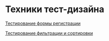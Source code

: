 # Техники тест-дизайна
[Тестирование формы регистрации](https://docs.google.com/spreadsheets/d/1OLnaQocGf5PwqtCx8pezl4iARMrtHMuZH6JMSyOCvpE/edit?usp=sharing)

[Тестирование фильтрации и сортировки](https://docs.google.com/spreadsheets/d/1BFTdDo5P3VtD9PYb4Ga7EVA3jO19vcgE7E1-CNCalL4/edit?usp=sharing)
